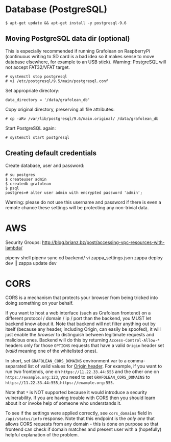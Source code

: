 # Database (PostgreSQL)

```
$ apt-get update && apt-get install -y postgresql-9.6
```

## Moving PostgreSQL data dir (optional)

This is especially recommended if running Grafolean on RaspberryPi (continuous writing to SD card is a bad idea so it makes sense to move database elsewhere, for example to an USB stick).
Warning: PostgreSQL will not accept FAT32/VFAT target.

```
# systemctl stop postgresql
# vi /etc/postgresql/9.5/main/postgresql.conf
```

Set appropriate directory:
```
data_directory = '/data/grafolean_db'
```

Copy original directory, preserving all file attributes:
```
# cp -aRv /var/lib/postgresql/9.6/main.original/ /data/grafolean_db
```

Start PostgreSQL again:
```
# systemctl start postgresql
```

## Creating default credentials

Create database, user and password:
```
# su postgres
$ createuser admin
$ createdb grafolean
$ psql
postgres=# alter user admin with encrypted password 'admin';
```

Warning: please do not use this username and password if there is even a remote chance these settings will be protecting any non-trivial data.


# AWS

Security Groups: http://blog.brianz.bz/post/accessing-vpc-resources-with-lambda/

pipenv shell
pipenv sync
cd backend/
vi zappa_settings.json
zappa deploy dev || zappa update dev

# CORS

CORS is a mechanism that protects your browser from being tricked into doing something on your behalf.

If you want to host a web interface (such as Grafolean frontend) on a different protocol / domain / ip / port than the backend, you MUST let backend know about it. Note that backend will not filter anything out by itself (because any header, including Origin, can easily be spoofed), it will just enable the *browser* to distinguish between legitimate requests and malicious ones. Backend will do this by returning `Access-Control-Allow-*` headers only for those `OPTIONS` requests that have a valid `Origin` header set (*valid* meaning one of the whitelisted ones).

In short, set `GRAFOLEAN_CORS_DOMAINS` environment var to a comma-separated list of valid values for [Origin header](https://developer.mozilla.org/en-US/docs/Web/HTTP/Headers/Origin). For example, if you want to run two frontends, one on `https://11.22.33.44:555` and the other one on `https://example.org:123`, you need to set `GRAFOLEAN_CORS_DOMAINS` to `https://11.22.33.44:555,https://example.org:555`.

Note that `*` is NOT supported because it would introduce a security vulnerability. If you are having trouble with CORS then you should learn about it or invoke help of someone who understands it.

To see if the settings were applied correctly, see `cors_domains` field in `/api/status/info` response. Note that this endpoint is the *only one* that allows CORS requests from any domain - this is done on purpose so that frontend can check if domain matches and present user with a (hopefully) helpful explanation of the problem.
